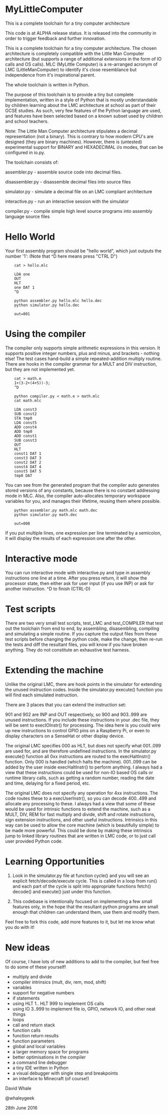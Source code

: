 # MyLittleComputer

This is a complete toolchain for a tiny computer architecture

This code is at ALPHA release status. It is released into the community in order to trigger feedback and
further innovation. 

This is a complete toolchain for a tiny computer architecture. The chosen architecture is completely
compatible with the Little Man Computer architecture (but supports a range of additional extensions
in the form of IO calls and OS calls). MLC (MyLittle Computer) is a re-arranged acronym of LMC
(LittleManComputer) to identify it's close resemblance but independence from it's inspirational parent.

The whole toolchain is written in Python.

The purpose of this toolchain is to provide a tiny but complete implementation, written in a style of Python
that is mostly understandable by children learning about the LMC architecture at school as part of their
GCSE studies. As such, very few features of the Python language are used, and features have been
selected based on a known subset used by children and school teachers.

Note: The Little Man Computer architecture stipulates a decimal representation (not a binary).
This is contrary to how modern CPU's are designed (they are binary machines). However, there
is (untested) experimental support for BINARY and HEXADECIMAL i/o modes, that can be configured
in io.py.


The toolchain consists of:

assembler.py - assemble source code into decimal files.

disassembler.py - disassemble decimal files into source files

simulator.py - simulate a decimal file on an LMC compliant architecture

interactive.py - run an interactive session with the simulator

compiler.py - compile simple high level source programs into assembly language source files

Hello World
====

Your first assembly program should be "hello world", which just outputs the number '1':
(Note that ^D here means press "CTRL D")

```
    cat > hello.mlc
    
    LDA one
    OUT
    HLT
    one DAT 1
    ^D
    
    python assembler.py hello.mlc hello.dec
    python simulator.py hello.dec
    
    out=001
```

Using the compiler
====

The compiler only supports simple arithmetic expressions in this version. It supports 
positive integer numbers, plus and minus, and brackets - nothing else!
The test cases hand-build a simple repeated-addition multiply routine. There are
hooks in the compiler grammar for a MULT and DIV instruction, but they are not implemented
yet.

```
    cat > math.e
    1+(3-2+(4+5))-3;
    ^D
    
    python compiler.py < math.e > math.mlc
    cat math.mlc
    
    LDA const3
    SUB const2
    STA tmp0
    LDA const5
    ADD const4
    ADD tmp0
    ADD const1
    SUB const3
    OUT 
    HLT
    const1 DAT 1
    const3 DAT 3
    const2 DAT 2
    const4 DAT 4
    const5 DAT 5
    tmp0 DAT
```

You can see from the generated program that the compiler auto generates stored versions of any constants,
because there is no constant addressing mode in MLC. Also, the compiler auto-allocates temporary workspace
variables for you, and manages their lifetime, reusing them where possible.

```
    python assembler.py math.mlc math.dec
    python simulator.py math.dec
    
    out=008
```

If you put multiple lines, one expression per line terminated by a semicolon, it will display the
results of each expression one after the other.

Interactive mode
====

You can run interactive mode with interactive.py and type in assembly instructions one line at a time.
After you press return, it will show the processor state, then either ask for user input (if you use INP)
or ask for another instruction. ^D to finish (CTRL-D)

Test scripts
====

There are two very small test scripts, test_LMC and test_COMPILER that test out the toolchain from end to
end, by assembling, disasembling, compiling and simulating a simple routine. If you capture the output
files from these test scripts before changing the python code, make the change, then re-run the tests
and diff the resultant files, you will know if you have broken anything. They do not constitute an
exhaustive test harness.

Extending the machine
====

Unlike the original LMC, there are hook points in the simulator for extending the unused
instruction codes. Inside the simulator.py execute() function you will find each simulated
instruction. 

There are 3 places that you can extend the instruction set:

901 and 902 are INP and OUT respectively, so 900 and 903..999 are unused instructions.
If you include these instructions in your .dec file, they will be sent to execIOInstr() for
processing. The idea here is you could wire up new instructions to control GPIO pins on a Raspberry Pi,
or even to display characters on a SenseHat or other display device.

The original LMC specifies 000 as HLT, but does not specify what 001..099 are used for, and
are therefore undefined instructions. In the simulator.py execute() function all 0xx instructions
are routed to the execHaltInstr() function. Only 000 is handled (which halts the machine). 001..099
can be added by the user inside execHaltInstr() to perform anything. I always had a view that these
instructions could be used for non-IO based OS calls or runtime library calls, such as getting a random
number, reading the date and time, delaying for a fixed period, etc.

The original LMC does not specify any operation for 4xx instructions. The code routes these
to a execUserInstr(), so you can decode 400..499 and allocate any processing to these. I always
had a view that some of these would be used for intrinsic functions to extend the machine,
such as a MULT, DIV, REM for fast multiply and divide, shift and rotate instructions,
sign extension instructions, and other useful instructions. Intrinsics in this way can be used
to allow the core machine (which is beautifully simple) to be made more powerful. This could
be done by making these intrinsics jump to linked library routines that are written in LMC code,
or to just call user provided Python code.


Learning Opportunities
====

1. Look in the simulator.py file at function cycle() and you will see an explicit
fetch/decode/execute cycle. This is called in a loop from run() and each part of the
cycle is split into appropriate functions fetch() decode() and execute() just under this function.

2. This codebase is intentionally focused on implementing a few small features only, in the hope that the
resultant python programs are small enough that children can understand them, use them and modify them.

Feel free to fork this code, add more features to it, but let me know what you do with it!


New ideas
====

Of course, I have lots of new additions to add to the compiler, but feel free to do some of these yourself!

* multiply and divide
* compiler intrinsics (mult, div, rem, mod, shift)
* variables
* support for negative numbers
* if statements
* using HLT 1.. HLT 999 to implement OS calls
* using IO 3..999 to implement file io, GPIO, network IO, and other neat things
* loops
* call and return stack
* function calls
* function return results
* function parameters
* global and local variables
* a larger memory space for programs
* better optimisations in the compiler
* a command line debugger
* a tiny IDE written in Python
* a visual debugger with single step and breakpoints
* an interface to Minecraft (of course!)

David Whale

@whaleygeek

28th June 2016




